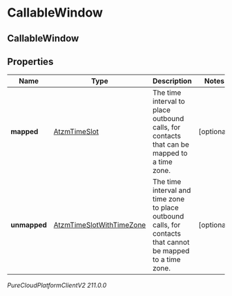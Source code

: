 # CallableWindow

## CallableWindow

## Properties

|Name | Type | Description | Notes|
|------------ | ------------- | ------------- | -------------|
| **mapped** | [AtzmTimeSlot](AtzmTimeSlot) | The time interval to place outbound calls, for contacts that can be mapped to a time zone. | [optional] |
| **unmapped** | [AtzmTimeSlotWithTimeZone](AtzmTimeSlotWithTimeZone) | The time interval and time zone to place outbound calls, for contacts that cannot be mapped to a time zone. | [optional] |



_PureCloudPlatformClientV2 211.0.0_
